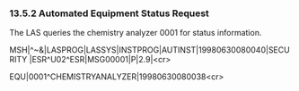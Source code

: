 ### 13.5.2 Automated Equipment Status Request

The LAS queries the chemistry analyzer 0001 for status information.

MSH|^~\&|LASPROG|LASSYS|INSTPROG|AUTINST|19980630080040|SECURITY |ESR^U02^ESR|MSG00001|P|2.9|&lt;cr>

EQU|0001^CHEMISTRYANALYZER|19980630080038&lt;cr>
